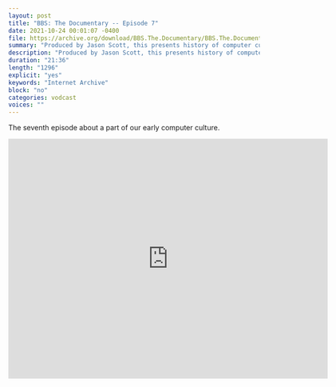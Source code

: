 ```yaml
---
layout: post
title: "BBS: The Documentary -- Episode 7"
date: 2021-10-24 00:01:07 -0400
file: https://archive.org/download/BBS.The.Documentary/BBS.The.Documentary.ep7_512kb.mp4
summary: "Produced by Jason Scott, this presents history of computer culture"
description: "Produced by Jason Scott, this presents history of computer culture"
duration: "21:36"
length: "1296"
explicit: "yes" 
keywords: "Internet Archive"
block: "no" 
categories: vodcast
voices: ""
---
```


The seventh episode about a part of our early computer culture.

<iframe src="https://archive.org/embed/BBS.The.Documentary" width="640" height="480" frameborder="0" webkitallowfullscreen="true" mozallowfullscreen="true" allowfullscreen></iframe>




















